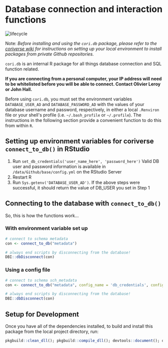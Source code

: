 # Database connection and interaction functions

![lifecycle](https://img.shields.io/badge/lifecycle-stable-green.svg)

Note: _Before installing and using the `cori.db` package, please refer to the [coriverse wiki](https://github.com/ruralinnovation/wiki) for instructions on setting up your local environment to install packages from private Github repositories._

`cori.db` is an internal R package for all things database connection and SQL function related.

__If you are connecting from a personal computer, your IP address will need to be whitelisted before you will be able to connect. Contact Olivier Leroy or John Hall.__

Before using `cori.db`, you must set the environment variables `DATABASE_USER_AD` and `DATABASE_PASSWORD_AD` with the values of your database username and password, respectively, in either a local `.Renviron` file or your shell's profile (i.e. `~/.bash_profile` or `~/.profile`). The instructions in the following section provide a convenient function to do this from within `R`.

## Setting up environment variables for coriverse `connect_to_db()` in RStudio 

1. Run `set_db_credentials('user_name_here', 'password_here')` Valid DB user and password information is available in `/data/Github/base/config.yml` on the RStudio Server
2. Restart R
3. Run `Sys.getenv('DATABASE_USER_AD')`. If the above steps were successful, it should return the value of DB_USER you set in Step 1

## Connecting to the database with `connect_to_db()`

So, this is how the functions work...

### With environment variable set up

```r
# connect to schema metadata
con <- connect_to_db("metadata")

# always end scripts by disconnecting from the database!
DBI::dbDisconnect(con)
```

### Using a config file

```r
# connect to schema sch_metadata
con <- connect_to_db("metadata", config_name = 'db_credentials', config_file = '../base/config.yml')

# always end scripts by disconnecting from the database!
DBI::dbDisconnect(con)
```

## Setup for Development

Once you have all of the dependencies installed, to build and install this package from the local project directory, run:
```r
pkgbuild::clean_dll(); pkgbuild::compile_dll(); devtools::document(); devtools::check(); devtools::install();
```
